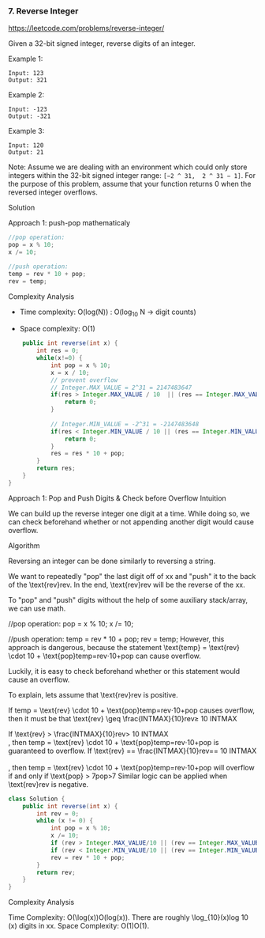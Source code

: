### 7. Reverse Integer

https://leetcode.com/problems/reverse-integer/

Given a 32-bit signed integer, reverse digits of an integer.

Example 1:
```
Input: 123
Output: 321
```
Example 2:
```
Input: -123
Output: -321
```
Example 3:
```
Input: 120
Output: 21
```
Note:
Assume we are dealing with an environment which could only store integers within the 32-bit signed integer range: `[−2 ^ 31,  2 ^ 31 − 1]`. For the purpose of this problem, assume that your function returns 0 when the reversed integer overflows.

Solution


Approach 1: push-pop mathematicaly
```java
//pop operation:
pop = x % 10;
x /= 10;

//push operation:
temp = rev * 10 + pop;
rev = temp;
```

Complexity Analysis
- Time complexity: O(log(N)) : O(log<sub>10</sub> N &rarr; digit counts)

- Space complexity: O(1)

```java
    public int reverse(int x) {
        int res = 0;
        while(x!=0) {
            int pop = x % 10;
            x = x / 10;
            // prevent overflow
            // Integer.MAX_VALUE = 2^31 = 2147483647
            if(res > Integer.MAX_VALUE / 10  || (res == Integer.MAX_VALUE / 10 && pop > 7)) {
                return 0;
            }
            
            // Integer.MIN_VALUE = -2^31 = -2147483648
            if(res < Integer.MIN_VALUE / 10 || (res == Integer.MIN_VALUE/ 10 && pop < -8)) {
                return 0;
            }
            res = res * 10 + pop;
        }
        return res;
    }
}
```

Approach 1: Pop and Push Digits & Check before Overflow
Intuition

We can build up the reverse integer one digit at a time. While doing so, we can check beforehand whether or not appending another digit would cause overflow.

Algorithm

Reversing an integer can be done similarly to reversing a string.

We want to repeatedly "pop" the last digit off of xx and "push" it to the back of the \text{rev}rev. In the end, \text{rev}rev will be the reverse of the xx.

To "pop" and "push" digits without the help of some auxiliary stack/array, we can use math.

//pop operation:
pop = x % 10;
x /= 10;

//push operation:
temp = rev * 10 + pop;
rev = temp;
However, this approach is dangerous, because the statement \text{temp} = \text{rev} \cdot 10 + \text{pop}temp=rev⋅10+pop can cause overflow.

Luckily, it is easy to check beforehand whether or this statement would cause an overflow.

To explain, lets assume that \text{rev}rev is positive.

If temp = \text{rev} \cdot 10 + \text{pop}temp=rev⋅10+pop causes overflow, then it must be that \text{rev} \geq \frac{INTMAX}{10}rev≥ 
10
INTMAX
​	
 
If \text{rev} > \frac{INTMAX}{10}rev> 
10
INTMAX
​	
 , then temp = \text{rev} \cdot 10 + \text{pop}temp=rev⋅10+pop is guaranteed to overflow.
If \text{rev} == \frac{INTMAX}{10}rev== 
10
INTMAX
​	
 , then temp = \text{rev} \cdot 10 + \text{pop}temp=rev⋅10+pop will overflow if and only if \text{pop} > 7pop>7
Similar logic can be applied when \text{rev}rev is negative.

```java
class Solution {
    public int reverse(int x) {
        int rev = 0;
        while (x != 0) {
            int pop = x % 10;
            x /= 10;
            if (rev > Integer.MAX_VALUE/10 || (rev == Integer.MAX_VALUE / 10 && pop > 7)) return 0;
            if (rev < Integer.MIN_VALUE/10 || (rev == Integer.MIN_VALUE / 10 && pop < -8)) return 0;
            rev = rev * 10 + pop;
        }
        return rev;
    }
}
```
Complexity Analysis

Time Complexity: O(\log(x))O(log(x)). There are roughly \log_{10}(x)log 
10
​	
 (x) digits in xx.
Space Complexity: O(1)O(1).